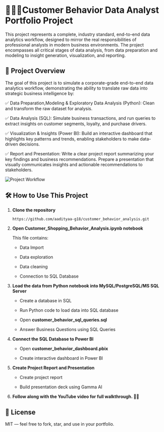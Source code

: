 # 👨🏻‍💻Customer Behavior Data Analyst Portfolio Project
This project represents a complete, industry standard, end-to-end data analytics workflow, designed to mirror the real responsibilities of professional analysts in modern business environments. The project encompasses all critical stages of data analysis, from data preparation and modeling to insight generation, visualization, and reporting.

## 📌 Project Overview
The goal of this project is to simulate a corporate-grade end-to-end data analytics workflow, demonstrating the ability to translate raw data into strategic business intelligence by:

✅ Data Preparation,Modeling & Exploratory Data Analysis (Python): Clean and transform the raw dataset for analysis.

✅ Data Analysis (SQL): Simulate business transactions, and run queries to extract insights on customer segments, loyalty, and purchase drivers.

✅ Visualization & Insights (Power BI): Build an interactive dashboard that highlights key patterns and trends, enabling stakeholders to make data-driven decisions.

✅ Report and Presentation: Write a clear project report summarizing your key findings and business recommendations. Prepare a presentation that visually communicates insights and actionable recommendations to stakeholders.

![Project Workflow](https://github.com/user-attachments/assets/8bbd5dc9-eb6c-40c1-8f19-c08b4107f654)

## 🛠️ How to Use This Project

1. **Clone the repository**
   ```bash
   https://github.com/aadityaa-g18/customer_behavior_analysis.git
   ```
2. **Open Customer_Shopping_Behavior_Analysis.ipynb notebook**

    This file contains:

      - Data Import

      - Data exploration

      - Data cleaning

      - Connection to SQL Database
  
3. **Load the data from Python notebook into MySQL/PostgreSQL/MS SQL Server**

      - Create a database in SQL

      - Run Python code to load data into SQL database
  
      - Open **customer_behavior_sql_queries.sql**
  
      - Answer Business Questions using SQL Queries 
      
4. **Connect the SQL Database to Power BI**

      - Open **customer_behavior_dashboard.pbix**
   
      - Create interactive dashboard in Power BI
  
6. **Create Project Report and Presentation**

      - Create project report
   
      - Build presentation deck using Gamma AI
  
7. **Follow along with the YouTube video for full walkthrough. 👨‍💼**


## 📜 License

MIT — feel free to fork, star, and use in your portfolio.

